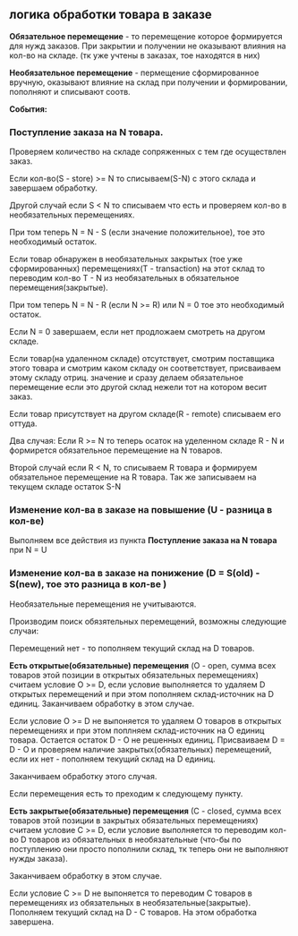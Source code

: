 ## логика обработки товара в заказе

**Обязательное перемещение** - то перемещение которое формируется для нужд заказов. При закрытии и получении не оказывают влияния на кол-во на складе. (тк уже учтены в заказах, тое находятся в них)

**Необязательное перемещение** - пермещение сформированное вручную, оказывают влияние на склад при получении и формировании, пополняют и списывают соотв.



**События:**

### Поступление заказа на N товара.

Проверяем количество на складе сопряженных с тем где осуществлен заказ.

Если кол-во(S - store) >= N то списываем(S-N) с этого склада и завершаем обработку.

Другой случай если S < N то списываем что есть и проверяем кол-во в необязательных перемещениях. 

При том теперь N = N - S (если значение положительное), тое это необходимый остаток.

Если товар обнаружен в необязательных закрытых (тое уже сформированных) перемещениях(T - transaction) на этот склад то переводим кол-во T - N из необязательных в обязательное перемещения(закрытые).

При том теперь N = N - R (если N >= R) или N = 0 тое это необходимый остаток.

Если N = 0 завершаем, если нет продложаем смотреть на другом складе.

Если товар(на удаленном складе) отсутствует, смотрим поставщика этого товара и смотрим каком складу он соответствует, присваиваем этому складу отриц. значение и сразу делаем обязательное перемещение если это другой склад нежели тот на котором весит заказ.

Если товар присутствует на другом складе(R - remote) списываем его оттуда. 

Два случая: Если R >= N то теперь осаток на уделенном складе R - N и формирется обязательное перемещение на N товаров.

Второй случай если R < N, то списываем R товара и формируем обязательное перемещение на R товара. Так же записываем на текущем складе остаток 
S-N

### Изменение кол-ва в заказе на повышение (U - разница в кол-ве)

Выполняем все действия из пункта **Поступление заказа на N товара** при N = U

### Изменение кол-ва в заказе на понижение (D = S(old) - S(new), тое это разница в кол-ве )

Необязательные перемещения не учитываются.

Производим поиск обязятельных перемещений, возможны следующие случаи:

Перемещений нет - то пополняем текущий склад на D товаров.

**Есть открытые(обязательные) перемещения**
(O - open, сумма всех товаров этой позиции в открытых обязательных перемещениях) считаем
условие O >= D, если условие выполняется то удаляем D открытых перемещений и при этом пополняем склад-источник на D единиц. Заканчиваем обработку в этом случае. 

Если условие O >= D не выпоняется то удаляем O товаров в открытых перемещениях и при этом поплняем склад-источник на О единиц товара. Остается остаток D - O не решенных единиц. 
Присваиваем D = D - O и проверяем наличие закрытых(обязательных) перемещений, если их нет - пополняем текущий склад на D единиц. 

Заканчиваем обработку этого случая. 

Если перемещения есть то преходим к следующему пункту.

**Есть закрытые(обязательные) перемещения**
(С - closed, сумма всех товаров этой позиции в закрытых обязательных перемещениях) считаем
условие С >= D, если условие выполняется то  переводим кол-во D товаров из обязательных в необязательные (что-бы по поступлению они просто пополнили склад, тк теперь они не выполняют нужды заказа). 

Заканчиваем обработку в этом случае. 

Если условие С >= D не выпоняется то переводим C товаров в перемещениях из обязательных в необязательные(закрытые). 
Пополняем текущий склад на D - C товаров. На этом обработка завершена. 

